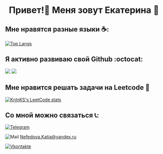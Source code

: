 <h1 align="center"> Привет!👋 Меня зовут Екатерина 💖</h1>
<h2>Мне нравятся разные языки ☕:</h2>

[![Top Langs](https://github-readme-stats.vercel.app/api/top-langs/?username=Katerina163&layout=donut-vertical&hide=shell)](https://github.com/anuraghazra/github-readme-stats) 
<h2>Я активно развиваю свой Github :octocat:</h2>

![](http://github-profile-summary-cards.vercel.app/api/cards/productive-time?username=Katerina163&theme=dracula&utcOffset=8) ![](http://github-profile-summary-cards.vercel.app/api/cards/stats?username=Katerina163&theme=dracula)
<h2>Мне нравится решать задачи на Leetcode 🤔</h2>

[![KnlnKS's LeetCode stats](https://leetcode-stats-six.vercel.app/api?username=Ekaterina163n)](https://github.com/Ekaterina163n/leetcode-stats)
<h2>Со мной можно связаться 📞:</h2>

[![Telegram](https://img.shields.io/badge/-Telegram-090909?style=for-the-badge&logo=telegram&logoColor=27A0D9)](https://t.me/kat163n)

![Mail](https://img.shields.io/badge/-mail-090909?style=for-the-badge&logo=maildotru&logoColor=27A0D9) Nefedova.Katia@yandex.ru

[![Vkontakte](https://img.shields.io/badge/-Vkontakte-090909?style=for-the-badge&logo=Vk&logoColor=4F7DB3)](https://vk.com/i_am_huxley)
<!--
**Katerina163/Katerina163** is a ✨ _special_ ✨ repository because its `README.md` (this file) appears on your GitHub profile.

Here are some ideas to get you started:

- 🔭 I’m currently working on ...
- 🌱 I’m currently learning ...
- 👯 I’m looking to collaborate on ...
- 🤔 I’m looking for help with ...
- 💬 Ask me about ...
- 📫 How to reach me: ...
- 😄 Pronouns: ...
- ⚡ Fun fact: ...
-->
